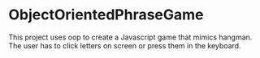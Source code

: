 # ObjectOrientedPhraseGame
This project uses oop to create a Javascript game that mimics hangman. The user has to click letters on screen or press them in the keyboard. 
